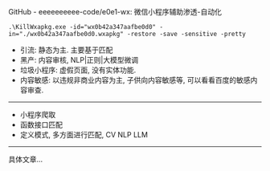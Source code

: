 GitHub - eeeeeeeeee-code/e0e1-wx: 微信小程序辅助渗透-自动化
``` shell
.\KillWxapkg.exe -id="wx0b42a347aafbe0d0" -in="./wx0b42a347aafbe0d0.wxapkg" -restore -save -sensitive -pretty
```



- 引流: 静态为主. 主要基于匹配
- 黑产: 内容审核, NLP|正则|大模型微调
- 垃圾小程序: 虚假页面, 没有实体功能.
- 内容敏感: 以违规非商业内容为主, 子供向内容敏感等, 可以看看百度的敏感内容审查.



---
- 小程序爬取
- 函数接口匹配
- 定义模式, 多方面进行匹配, CV NLP LLM

--- 
具体文章...
